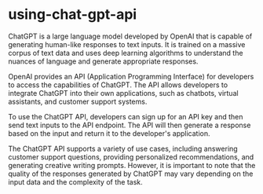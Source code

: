 # using-chat-gpt-api
ChatGPT is a large language model developed by OpenAI that is capable of generating human-like responses to text inputs. It is trained on a massive corpus of text data and uses deep learning algorithms to understand the nuances of language and generate appropriate responses.

OpenAI provides an API (Application Programming Interface) for developers to access the capabilities of ChatGPT. The API allows developers to integrate ChatGPT into their own applications, such as chatbots, virtual assistants, and customer support systems.

To use the ChatGPT API, developers can sign up for an API key and then send text inputs to the API endpoint. The API will then generate a response based on the input and return it to the developer's application.

The ChatGPT API supports a variety of use cases, including answering customer support questions, providing personalized recommendations, and generating creative writing prompts. However, it is important to note that the quality of the responses generated by ChatGPT may vary depending on the input data and the complexity of the task.
